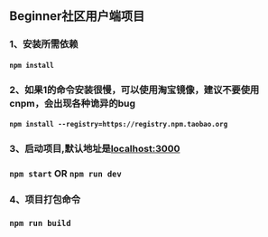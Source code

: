 ##   Beginner社区用户端项目
### 1、安装所需依赖

#### `npm install`

### 2、如果1的命令安装很慢，可以使用淘宝镜像，建议不要使用cnpm，会出现各种诡异的bug

#### `npm install --registry=https://registry.npm.taobao.org`

### 3、启动项目,默认地址是[localhost:3000]()

### `npm start` OR `npm run dev` 

### 4、项目打包命令

### `npm run build`

